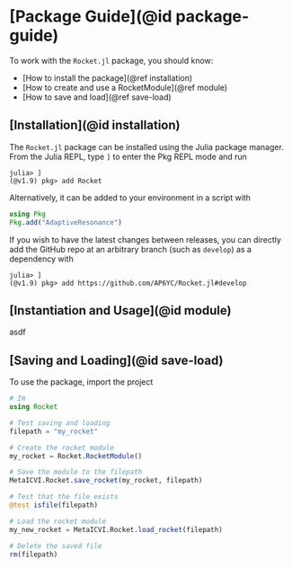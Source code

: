 # [Package Guide](@id package-guide)

To work with the `Rocket.jl` package, you should know:

- [How to install the package](@ref installation)
- [How to create and use a RocketModule](@ref module)
- [How to save and load](@ref save-load)

## [Installation](@id installation)

The `Rocket.jl` package can be installed using the Julia package manager.
From the Julia REPL, type `]` to enter the Pkg REPL mode and run

```julia-repl
julia> ]
(@v1.9) pkg> add Rocket
```

Alternatively, it can be added to your environment in a script with

```julia
using Pkg
Pkg.add("AdaptiveResonance")
```

If you wish to have the latest changes between releases, you can directly add the GitHub repo at an arbitrary branch (such as `develop`) as a dependency with

```julia-repl
julia> ]
(@v1.9) pkg> add https://github.com/AP6YC/Rocket.jl#develop
```

## [Instantiation and Usage](@id module)

asdf

## [Saving and Loading](@id save-load)

To use the package, import the project

```julia
# Im
using Rocket

# Test saving and loading
filepath = "my_rocket"

# Create the rocket module
my_rocket = Rocket.RocketModule()

# Save the module to the filepath
MetaICVI.Rocket.save_rocket(my_rocket, filepath)

# Test that the file exists
@test isfile(filepath)

# Load the rocket module
my_new_rocket = MetaICVI.Rocket.load_rocket(filepath)

# Delete the saved file
rm(filepath)
```
